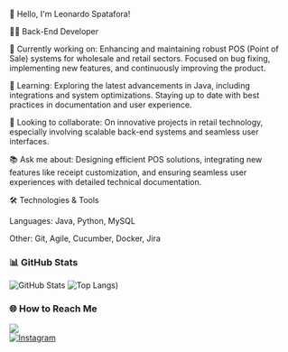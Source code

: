 👋 Hello, I'm Leonardo Spatafora!

👩‍💻 Back-End Developer

🔭 Currently working on: Enhancing and maintaining robust POS (Point of Sale) systems for wholesale and retail sectors. Focused on bug fixing, implementing new features, and continuously improving the product.

🌱 Learning: Exploring the latest advancements in Java, including integrations and system optimizations. Staying up to date with best practices in documentation and user experience.

👯 Looking to collaborate: On innovative projects in retail technology, especially involving scalable back-end systems and seamless user interfaces.

📚 Ask me about: Designing efficient POS solutions, integrating new features like receipt customization, and ensuring seamless user experiences with detailed technical documentation.

🛠️ Technologies & Tools

Languages: Java, Python, MySQL

Other: Git, Agile, Cucumber, Docker, Jira


### 📊 GitHub Stats

![GitHub Stats](https://github-readme-stats.vercel.app/api?username=leonardospatafora&show_icons=true&theme=dark&cache_seconds=0)
![Top Langs](https://github-readme-stats.vercel.app/api/top-langs/?username=leonardospatafora&layout=compact&theme=dark&cache_seconds=0))


### 🌐 How to Reach Me
<a href="https://www.linkedin.com/in/leonardo-spatafora-3b6405128/" target="_blank"><img src="https://img.shields.io/badge/-LinkedIn-%230077B5?style=for-the-badge&logo=linkedin&logoColor=white" target="_blank"></a>  
<a href="https://www.instagram.com/leospatafora/" target="_blank"> <img src="https://img.shields.io/badge/-Instagram-%23E4405F?style=for-the-badge&logo=instagram&logoColor=white" alt="Instagram" />
</a>
